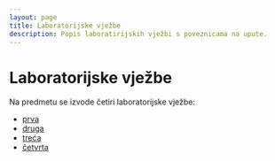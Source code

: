 ```yaml
---
layout: page
title: Laboratorijske vježbe
description: Popis laboratirijskih vježbi s poveznicama na upute.
---
```


# Laboratorijske vježbe

Na predmetu se izvode četiri laboratorijske vježbe:
- [prva](labosi/lab1.md)
- [druga](labosi/lab2.md)
- [treća](labosi/lab3.md)
- [četvrta](labosi/lab4.md)